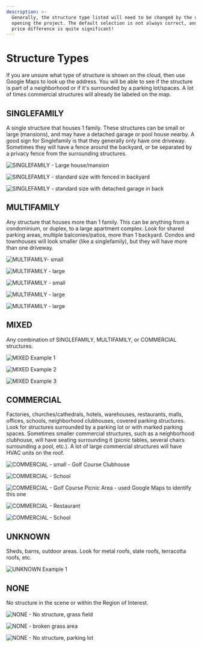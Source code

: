```yaml
---
description: >-
  Generally, the structure type listed will need to be changed by the user upon
  opening the project. The default selection is not always correct, and the
  price difference is quite significant!
---
```


# Structure Types

If you are unsure what type of structure is shown on the cloud, then use Google Maps to look up the address. You will be able to see if the structure is part of a neighborhood or if it's surrounded by a parking lot/spaces. A lot of times commercial structures will already be labeled on the map. 

## SINGLEFAMILY

A single structure that houses 1 family. These structures can be small or large \(mansions\), and may have a detached garage or pool house nearby. A good sign for Singlefamily is that they generally only have one driveway. Sometimes they will have a fence around the backyard, or be separated by a privacy fence from the surrounding structures.

![SINGLEFAMILY - Large house/mansion](../.gitbook/assets/single-family-1.gif)

![SINGLEFAMILY - standard size with fenced in backyard](../.gitbook/assets/single-family-2.gif)

![SINGLEFAMILY - standard size with detached garage in back](../.gitbook/assets/single-family-3.gif)

## MULTIFAMILY

Any structure that houses more than 1 family. This can be anything from a condominium, or duplex, to a large apartment complex. Look for shared parking areas, multiple balconies/patios, more than 1 backyard. Condos and townhouses will look smaller \(like a singlefamily\), but they will have more than one driveway.

![MULTIFAMILY- small](../.gitbook/assets/multifamily_duplex_49106.png)

![MULTIFAMILY - large](../.gitbook/assets/multifamily-1.gif)

![MULTIFAMILY - small](../.gitbook/assets/multifamily_condos_49105.png)

![MULTIFAMILY - large](../.gitbook/assets/multifamily-2.gif)

![MULTIFAMILY - large](../.gitbook/assets/multifamily_apartments_unknown-project-number.png)

## MIXED

Any combination of SINGLEFAMILY, MULTIFAMILY, or COMMERCIAL structures.

![MIXED Example 1](../.gitbook/assets/mixed-1.gif)

![MIXED Example 2](../.gitbook/assets/mixed-2.gif)

![MIXED Example 3](../.gitbook/assets/mixed-3.gif)

## COMMERCIAL

Factories, churches/cathedrals, hotels, warehouses, restaurants, malls, offices, schools, neighborhood clubhouses, covered parking structures. Look for structures surrounded by a parking lot or with marked parking spaces. Sometimes smaller commercial structures, such as a neighborhood clubhouse, will have seating surrounding it \(picnic tables, several chairs surrounding a pool, etc.\). A lot of large commercial structures will have HVAC units on the roof.

![COMMERCIAL - small - Golf Course Clubhouse](../.gitbook/assets/commercial_small_49109.png)

![COMMERCIAL - School](../.gitbook/assets/commercial-1.gif)

![COMMERCIAL - Golf Course Picnic Area - used Google Maps to identify this one](../.gitbook/assets/commercial_clubhouse_49108%20%281%29.png)

![COMMERCIAL - Restaurant](../.gitbook/assets/commercial-2.gif)

![COMMERCIAL - School](../.gitbook/assets/commercial-3.gif)

## UNKNOWN

Sheds, barns, outdoor areas. Look for metal roofs, slate roofs, terracotta roofs, etc.

![UNKNOWN Example 1](../.gitbook/assets/unknown-1.gif)

## NONE

No structure in the scene or within the Region of Interest.

![NONE - No structure, grass field](../.gitbook/assets/none-1.gif)

![NONE - broken grass area](../.gitbook/assets/none-2.gif)

![NONE - No structure, parking lot](../.gitbook/assets/none-3.gif)

